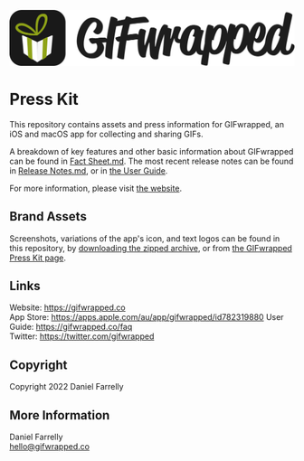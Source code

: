 ![The GIFwrapped logo type.](https://raw.githubusercontent.com/jellybeansoup/presskit-gifwrapped/master/combined-logo/combined-logo.svg?token=AA1C8Z8h6XrPhjy2J97ZsqXw6FYHnP7Dks5adDyBwA%3D%3D&sanitize=true)

# Press Kit
This repository contains assets and press information for GIFwrapped, an iOS and macOS app for collecting and sharing GIFs. 

A breakdown of key features and other basic information about GIFwrapped can be found in [Fact Sheet.md](https://github.com/jellybeansoup/presskit-gifwrapped/blob/master/Fact%20Sheet.md). The most recent release notes can be found in [Release Notes.md](https://github.com/jellybeansoup/presskit-gifwrapped/blob/master/Release%20Notes.md), or in [the User Guide](https://gifwrapped.co/faq/whats-new).

For more information, please visit [the website](https://gifwrapped.co).

## Brand Assets
Screenshots, variations of the app's icon, and text logos can be found in this repository, by [downloading the zipped archive](https://github.com/jellybeansoup/presskit-gifwrapped/archive/master.zip), or from [the GIFwrapped Press Kit page](https://gifwrapped.co/press).

## Links
Website: <https://gifwrapped.co>  
App Store: <https://apps.apple.com/au/app/gifwrapped/id782319880>
User Guide: <https://gifwrapped.co/faq>  
Twitter: <https://twitter.com/gifwrapped>  

## Copyright
Copyright 2022 Daniel Farrelly

## More Information
Daniel Farrelly  
<hello@gifwrapped.co>
